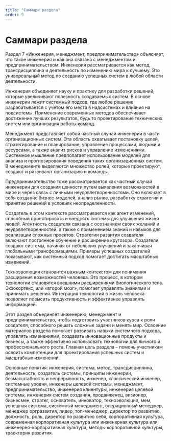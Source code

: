 ```yaml
---
title: "Саммари раздела"
order: 9
---
```


# Саммари раздела

Раздел 7 «Инженерия, менеджмент, предпринимательство» объясняет, что такое инженерия и как она связана с менеджментом и предпринимательством. Инженерия рассматривается как метод, трансдисциплина и деятельность по изменению мира к лучшему. Это универсальный метод по созданию успешных систем в любой области деятельности.

Инженерия объединяет науку и практику для разработки решений, которые увеличивают полезность создаваемых систем. В основе инженерии лежит системный подход, где любое решение разрабатывается с учетом его места в надсистемах и влияния на подсистемы. Применение современных методов обеспечивает достижение лучших результатов, будь то проектирование технических систем или организация работы команд.

Менеджмент представляет собой частный случай инженерии в части организационных систем. Эта область охватывает постановку целей, стратегирование и планирование, управление процессами, людьми и ресурсами, а также анализ рисков и управление изменениями. Системное мышление предполагает использование моделей для анализа и прогнозирования поведения таких организационных систем. В менеджменте выделяются множество ролей, которые проектируют, создают и развивают организацию и команды.

Предпринимательство тоже рассматривается как частный случай инженерии для создания ценности путем выявления возможностей в мире и через связь с личными неудовлетворенностями. Оно включает в себя создание бизнес-моделей, анализ рынка, разработку стратегии и принятие решений в условиях неопределенности.

Создатель в этом контексте рассматривается как агент изменений, способный проектировать и внедрять системы для улучшения жизни людей. Агентность создателя связана с осознанием своих желаний и неудовлетворенностей, а также с применением знаний и навыков для реализации сложных проектов. Стратегии развития создателя включают постоянное обучение и расширение кругозора. Создатели создают системы, начиная от небольших улучшений и заканчивая глобальными трансформациями. Примеры успешных создателей показывают, как системный подход помогает достигать масштабных изменений.

Техноэволюция становится важным контекстом для понимания расширения возможностей человека. Это процесс, в котором технологии становятся внешними расширениями биологического тела. Экзокортекс, или «второй мозг», помогает управлять знаниями и принимать решения. Интеграция технологий в жизнь человека позволяет повысить продуктивность и эффективнее управлять информацией.

Этот раздел объединяет инженерию, менеджмент и предпринимательство, чтобы подготовить участников курса к роли создателя, способного решать сложные задачи и менять мир. Освоение материалов раздела помогает развивать навыки системного подхода, управлять изменениями, создавать инновационные продукты и бизнесы, а также эффективно использовать технологии для личного и профессионального роста. Главная цель раздела – помочь участникам освоить компетенции для проектирования успешных систем и масштабных изменений.

Основные понятия: инженерия, система, метод, трансдисциплина, деятельность, создатель системы, принципы инженерии, безмасштабность и непрерывность, инженер, классический инженер, системные уровни, инженеры целевой системы, менеджмент, предпринимательство, инженерия клиентуры, инженерия целевой системы, инженерия систем создания, продвиженец, визионер, бизнесмен, стратег, основатель, инноватор, техноэволюция, мем, успешная система, системный менеджмент, операционный менеджер, менеджер оргразвития, лидер, топ-менеджер, директор по развитию, должность, роль, директор по развитию себя, корпоративная культура, современная корпоративная культура или инженерная культура или инженерно-корпоративная культура, методы корпоративной культуры, траектория развития.
